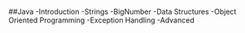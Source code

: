 ##Java
-Introduction
-Strings
-BigNumber
-Data Structures
-Object Oriented Programming
-Exception Handling
-Advanced
